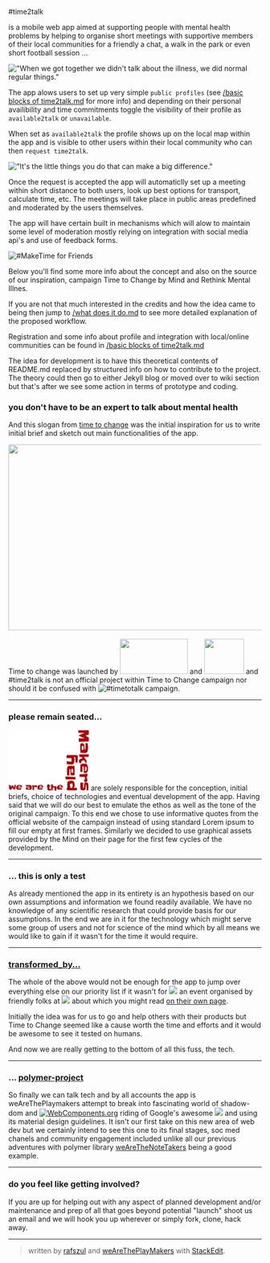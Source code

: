 #time2talk

is a mobile web app aimed at supporting people with mental health problems by helping to organise short meetings with supportive members of their local communities for a friendly a chat, a walk in the park or even short football session ...

!["When we got together we didn't talk about the illness, we did normal regular things."](http://www.time-to-change.org.uk/sites/default/files/imce_uploads/TTC_TTTDay_Tim%26Matt_FBCover_Individual.png)

The app alows users to set up very simple `public profiles` (see [/basic blocks of time2talk.md](https://github.com/weAreThePlayMakers/time2talk/blob/master/basic%20blocks%20of%20time2talk.md) for more info) and depending on their personal availibility and time commitments toggle the visibility of their profile as `available2talk` or `unavailable`.

When set as `available2talk` the profile shows up on the local map within the app and is visible to other users within their local community who can then `request time2talk`.

!["It's the little things you do that can make a big difference."](http://www.time-to-change.org.uk/sites/default/files/imce_uploads/TTC_TTTDay_Yvonne%26Birgit_FBCover_Individual.png)

Once the request is accepted the app will automaticlly set up a meeting within short distance to both users, look up best options for transport, calculate time, etc. The meetings will take place in public areas predefined and moderated by the users themselves.

The app will have certain built in mechanisms which will alow to maintain some level of moderation mostly relying on integration with social media api's and use of feedback forms.

![#MakeTime for Friends](http://www.time-to-change.org.uk/sites/default/files/imce_uploads/TTC_May2014_FBCover_Individual_3_0.jpg)

Below you'll find some more info about the concept and also on the source of our inspiration, campaign  Time to Change by Mind and Rethink Mental Illnes.

If you are not that much interested in the credits and how the idea came to being then jump to [/what does it do.md](https://github.com/weAreThePlayMakers/time2talk/blob/master/what%20does%20it%20do.md) to see more detailed explanation of the proposed workflow.

Registration and some info about profile and integration with local/online communities can be found in [/basic blocks of time2talk.md](https://github.com/weAreThePlayMakers/time2talk/blob/master/basic%20blocks%20of%20time2talk.md)

The idea for development is to have this theoretical contents of README.md replaced by structured info on how to contribute to the project. The theory could then go to either Jekyll blog or moved over to wiki section but that's after we see some action in terms of prototype and coding.

### you don't have to be an expert to talk about mental health

And this slogan from [time to change](http://www.time-to-change.org.uk/) was the initial inspiration for us to write initial brief and sketch out main functionalities of the app.

<a href="http://www.time-to-change.org.uk" title="" target="_self" rel="" class=""><img class="image-style-none" src="http://www.time-to-change.org.uk/sites/default/files/whocarousel2.png" width="714" height="370" alt="" draggable="true"></a>

Time to change was launched by <a href="http://www.mind.org.uk/"><img alt="" class="media-image image-style-none" height="70" width="135" src="http://www.time-to-change.org.uk/sites/default/files/mind_logo_0.png"></a>  and <a href="https://www.rethink.org/"><img alt="" class="media-image image-style-none" height="70" width="79" src="http://www.time-to-change.org.uk/sites/default/files/rethink_logo_1_1.png"></a> and #time2talk is not an official project within Time to Change campaign nor should it be confused with ![#timetotalk](http://www.time-to-change.org.uk/sites/default/files/timetotalk_tattoo.jpg) campaign.

---

### please remain seated...

<a class="logo" href="https://github.com/weAreThePlayMakers"><img src="https://raw.githubusercontent.com/weAreThePlayMakers/_assets/master/png/img/wATPMLogoBannerRed.png" alt="weAreThePlayMakers" width="160" height="120"></a> are solely responsible for the conception, initial briefs, choice of technologies and eventual development of the app. Having said that we will do our best to emulate the ethos as well as the tone of the original campaign. To this end we chose to use informative quotes from the official website of the campaign instead of using standard Lorem ipsum to fill our empty at first frames. Similarly we decided to use graphical assets provided by the Mind on their page for the first few cycles of the development.

---

### ... this is only a test

As already mentioned the app in its entirety is an hypothesis based on our own assumptions and information we found readily available. We have no knowledge of any scientific research that could provide basis for our assumptions. In the end we are in it for the technology which might serve some group of users and not for science of the mind which by all means we would like to gain if it wasn't for the time it would require.

---

### [transformed_by...](http://transformedbyyou.com/)

The whole of the above would not be enough for the app to jump over everything else on our priority list if it wasn't for <a title="Embrace Your Space" href="http://transformedbyyou.com/" class="custom-header-image fl"><img src="http://transformedbyyou.com/media/tby-logo-new.png"></a> an event organised by friendly folks at <a href="http://www.kentconnects.gov.uk/home" class="visible-desktop kconhead fr"><img src="http://transformedbyyou.com/media/k-connects.jpg"></a> about which you might read [on their own page](http://transformedbyyou.com/).

Initially the idea was for us to go and help others with their products but Time to Change seemed like a cause worth the time and efforts and it would be awesome to see it tested on humans.

And now we are really getting to the bottom of all this fuss, the tech.

---

### ... [polymer-project](https://www.polymer-project.org/)

So finally we can talk tech and by all accounts the app is weAreThePlaymakers attempt to break into fascinating world of shadow-dom and <a class="logo" href="http://webcomponents.org"><img src="http://webcomponents.org/img/logo.svg" alt="WebComponents.org" width="60" height="39"></a> riding of Google's awesome <a href="/" class="logo" layout="" horizontal=""><img src="https://www.polymer-project.org/images/logos/lockup.svg"></a> and using its material design guidelines. It isn't our first take on this new area of web dev but we certainly intend to see this one to its final stages, soc med chanels and community engagement included unlike all our previous adventures with polymer library [weAreTheNoteTakers](https://github.com/weAreThePlayMakers/wearethenotetakers) being a good example.

---

### do you feel like getting involved?

If you are up for helping out with any aspect of planned development and/or maintenance and prep of all that goes beyond potential "launch" shoot us an email and we will hook you up wherever or simply fork, clone, hack away.

---



> written by [rafszul](https://github.com/rafszul) and [weAreThePlayMakers](http://wearetheplaymakers.com/) with [StackEdit](https://stackedit.io/).
